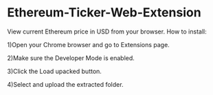 # Ethereum-Ticker-Web-Extension
View current Ethereum price in USD from your browser.
How to install:

1)Open your Chrome browser and go to Extensions page.

2)Make sure the Developer Mode is enabled.

3)Click the Load upacked button.

4)Select and upload the extracted folder.
